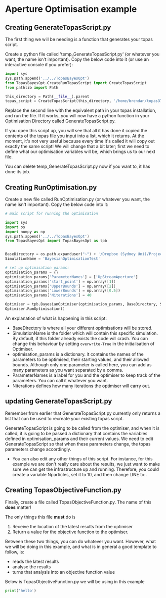 # Aperture Optimisation example



## Creating GenerateTopasScript.py

The first thing we will be needing is a function that generates your topas script.

Create a python file called 'temp_GenerateTopasScript.py' (or whatever you want, the name isn't important). Copy the below code into it (or use an interactive console if you prefer):

```python
import sys
sys.path.append('../../TopasBayesOpt')
from TopasBayesOpt.CreateRunTopasScript import CreateTopasScript
from pathlib import Path

this_directory = Path(__file__).parent
topas_script = CreateTopasScript(this_directory, '/home/brendan/topas37/examples/Basic/FlatteningFilter.txt')
```

Replace the second line with the equivalent path in your topas installation, and run the file. If it works, you will now have a python function in your Optimisation Directory called GenerateTopasScript.py.

If you open this script up, you will see that all it has done it copied the contents of the topas file you input into a list, which it returns. At the moment, it's not very useful because every time it's called it will copy out exactly the same script! We will change that a bit later; first we need to define what our optimisation variables will be, which brings us to our next file.

You can delete temp_GenerateTopasScript.py now if you want to, it has done its job. 

## Creating RunOptimisation.py

Create a new file called RunOptimisation.py (or whatever you want, the name isn't important). Copy the below code into it:

```python
# main script for running the optimisation

import sys
import os
import numpy as np
sys.path.append('../../TopasBayesOpt')
from TopasBayesOpt import TopasBayesOpt as tpb


BaseDirectory = os.path.expanduser("~") + '/Dropbox (Sydney Uni)/Projects/PhaserSims/topas'
SimulationName = 'BayesianOptimisationTest'

# set up optimisation params:
optimisation_params = {}
optimisation_params['ParameterNames'] = ['UpStreamAperture']
optimisation_params['start_point'] = np.array([1])
optimisation_params['UpperBounds'] = np.array([2])
optimisation_params['LowerBounds'] = np.array([0.5])
optimisation_params['Niterations'] = 40

Optimiser = tpb.BayesianOptimiser(optimisation_params, BaseDirectory, SimulationName)
Optimiser.RunOptimisation()
```

An explanation of what is happening in this script:

- BaseDirectory is where all your different optimisations will be stored.
- SimulationName is the folder which will contain this specific simulation. By default, if this folder already exists the code will crash. You can change this behaviour by setting ```overwrite-True``` in the initialisation of Optimiser.
- optimisation_params is a dictionary. It contains the names of the parameters to be optimised, their starting values, and their allowed bounds. Although only one parameter is called here, you can add as many parameters as you want separated by a comma. 
- ParameterNames is a label for you and the optimiser to keep track of the parameters. You can call it whatever you want.
- Niterations defines how many iterations the optimiser will carry out. 

## updating GenerateTopasScript.py

Remember from earlier that GenerateTopasScript.py currently only returns a list that can be used to recreate your existing topas script. 

GenerateTopasScript is going to be called from the optimiser, and when it is called, it is going to be passed a dictionary that contains the variables defined in optimisation_params and their current values. We need to edit GenerateTopasScript so that when these parameters change, the topas parameters change accordingly.

- You can also edit any other things of this script. For instance, for this example we are don't really care about the results, we just want to make sure we can get the infrastructure up and running. Therefore, you could create a variable Nparticles, set it to 10, and then change LINE to:.

## Creating TopasObjectiveFunction.py

Finally, create a file called TopasObjectiveFunction.py. The name of this **does** matter! 

The only things this file **must** do is

1. Receive the location of the latest results from the optimiser
2. Return a value for the objective function to the optimiser. 

Between these two things, you can do whatever you want. However, what we will be doing in this example, and what is in general a good template to follow, is:

- reads the latest results
- analyse the results
- turns that analysis into an objective function value

Below is TopasObjectiveFunction.py we will be using in  this example

```python
print('hello')
```



